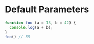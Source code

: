 # Default Parameters

```js
function foo (a = 13, b = 42) {
  console.log(a + b);
}
foo() // 55
```
